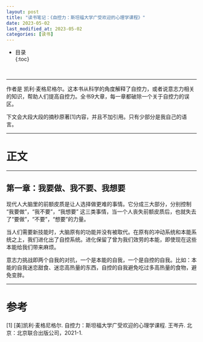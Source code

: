 ```yaml
---
layout: post
title: "读书笔记：《自控力：斯坦福大学广受欢迎的心理学课程》"
date: 2023-05-02
last_modified_at: 2023-05-02
categories: [读书]
---
```


* 目录  
{:toc}
<br/>

---

作者是 凯利·麦格尼格尔。这本书从科学的角度解释了自控力，或者说意志力相关的知识，帮助人们提高自控力。全书9大章，每一章都破除一个关于自控力的误区。   

下文会大段大段的摘秒原著[1]内容，并且不加引用。只有少部分是我自己的语言。  

---

# 正文

---

## 第一章：我要做、我不要、我想要

现代人大脑里的前额皮质是让人选择做更难的事情。它分成三大部分，分别控制 “我要做”，“我不要”，“我想要” 这三类事情，当一个人丧失前额皮质后，也就失去了“要做”，“不要”，“想要”的力量。  

当人们需要新技能时，大脑原有的功能并没有被取代。在原有的冲动系统和本能系统之上，我们进化出了自控系统。进化保留了曾为我们效劳的本能，即使现在这些本能给我们带来麻烦。   

意志力挑战即两个自我的对抗，一个是本能的自我，一个是自控的自我。比如：本能的自我迷恋甜食、迷恋高热量的东西，自控的自我避免吃过多高热量的食物，避免变胖。   


---

# 参考

[1] [美]凯利·麦格尼格尔. 自控力：斯坦福大学广受欢迎的心理学课程. 王岑卉. 北京：北京联合出版公司，2021-1.   